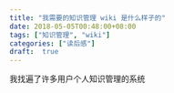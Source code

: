 ```yaml
---
title: "我需要的知识管理 wiki 是什么样子的"
date: 2018-05-05T00:48:00+08:00
tags: ["知识管理", "wiki"]
categories: ["读后感"]
draft:  true
---
```


我找遍了许多用户个人知识管理的系统



